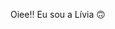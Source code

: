 Oiee!! Eu sou a Lívia 🙃
<!--
**livinhaF/livinhaF** is a ✨ _special_ ✨ repository because its `README.md` (this file) appears on your GitHub profile.

Here are some ideas to get you started:

- 🎓 Estudante de Engenharia da Computação
- 😛Atualmente estou estudando as linguagens Python e JavaScript

-->
